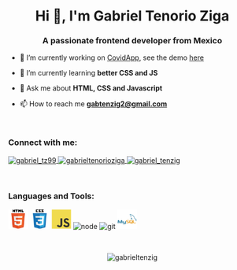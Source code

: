<h1 align="center">Hi 👋, I'm Gabriel Tenorio Ziga</h1>
<h3 align="center">A passionate frontend developer from Mexico</h3>

- 🔭 I’m currently working on [CovidApp](https://github.com/GabrielTenZig/ProyectCovid), see the demo [here](https://gabrieltenzig.github.io/ProyectCovid)

- 🌱 I’m currently learning **better CSS and JS**

- 💬 Ask me about **HTML, CSS and Javascript**

- 📫 How to reach me **gabtenzig2@gmail.com**

<br>

<h3 align="left">Connect with me:</h3>
<p align="left">
  <a href="https://twitter.com/gabriel_tz99" target="_blank">
    <img align="center" src="https://raw.githubusercontent.com/rahuldkjain/github-profile-readme-generator/master/src/images/icons/Social/twitter.svg" alt="gabriel_tz99" height="30" width="40" />
  </a>
  <a href="https://linkedin.com/in/gabrieltenorioziga" target="_blank">
    <img align="center" src="https://raw.githubusercontent.com/rahuldkjain/github-profile-readme-generator/master/src/images/icons/Social/linked-in-alt.svg" alt="gabrieltenorioziga" height="30" width="40" />
  </a>
  <a href="https://instagram.com/gabriel_tenzig" target="_blank">
    <img align="center" src="https://raw.githubusercontent.com/rahuldkjain/github-profile-readme-generator/master/src/images/icons/Social/instagram.svg" alt="gabriel_tenzig" height="30" width="40" />
  </a>
</p>

<br>
<h3 align="left">Languages and Tools:</h3>
<p align="left">  
  <img src="https://raw.githubusercontent.com/devicons/devicon/master/icons/html5/html5-original-wordmark.svg" alt="html5" width="40" height="40"/>
  <img src="https://raw.githubusercontent.com/devicons/devicon/master/icons/css3/css3-original-wordmark.svg" alt="css3" width="40" height="40"/> 
  <img src="https://raw.githubusercontent.com/devicons/devicon/master/icons/javascript/javascript-original.svg" alt="javascript" width="40" height="40"/>
  <img src="https://www.vectorlogo.zone/logos/nodejs/nodejs-horizontal.svg" alt="node" width="100" height="40"/>
  <img src="https://www.vectorlogo.zone/logos/git-scm/git-scm-icon.svg" alt="git" width="40" height="40"/>
  <img src="https://raw.githubusercontent.com/devicons/devicon/master/icons/mysql/mysql-original-wordmark.svg" alt="mysql" width="40" height="40"/> 
</p>

<br>
<p align="center">
  <img align="center" src="https://github-readme-stats.vercel.app/api/top-langs?username=gabrieltenzig&show_icons=true&locale=en&layout=compact" alt="gabrieltenzig" />
</p>

